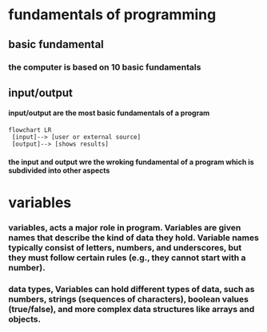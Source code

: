 # fundamentals of programming
## basic fundamental

### the computer is based on 10 basic fundamentals
## input/output
#### input/output are the most basic fundamentals of a program 
```mermaid
flowchart LR
 [input]--> [user or external source]
 [output]--> [shows results]
```
#### the input and output wre the wroking fundamental of a program which is subdivided into other aspects
# variables
### variables, acts a major role in program.  Variables are given names that describe the kind of data they hold. Variable names typically consist of letters, numbers, and underscores, but they must follow certain rules (e.g., they cannot start with a number).
### data types,  Variables can hold different types of data, such as numbers, strings (sequences of characters), boolean values (true/false), and more complex data structures like arrays and objects.

